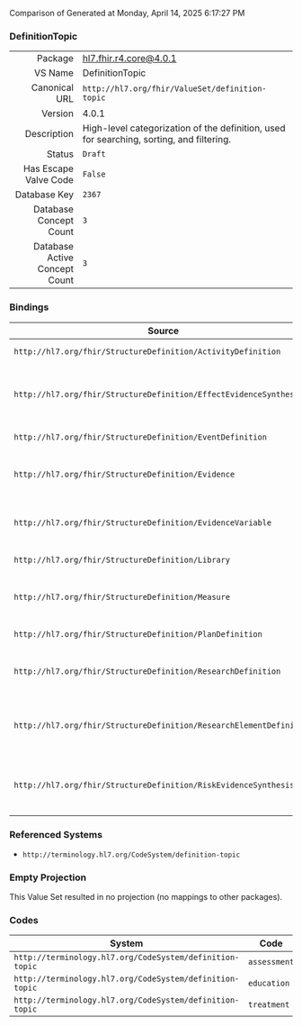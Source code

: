 Comparison of 
Generated at Monday, April 14, 2025 6:17:27 PM

### DefinitionTopic

|      |     |
| ---: | --- |
| Package | hl7.fhir.r4.core@4.0.1 |
| VS Name | DefinitionTopic |
| Canonical URL | `http://hl7.org/fhir/ValueSet/definition-topic` |
| Version | 4.0.1 |
| Description | High-level categorization of the definition, used for searching, sorting, and filtering. |
| Status | `Draft` |
| Has Escape Valve Code | `False` |
| Database Key | `2367` |
| Database Concept Count | `3` |
| Database Active Concept Count | `3` |
### Bindings

| Source | Element | Binding | Strength | Element Short |
| ------ | ------- | ------- | -------- | ------------- |
| `http://hl7.org/fhir/StructureDefinition/ActivityDefinition` | `ActivityDefinition.topic` | `http://hl7.org/fhir/ValueSet/definition-topic` | `Example` | E.g. Education, Treatment, Assessment, etc. |
| `http://hl7.org/fhir/StructureDefinition/EffectEvidenceSynthesis` | `EffectEvidenceSynthesis.topic` | `http://hl7.org/fhir/ValueSet/definition-topic` | `Example` | The category of the EffectEvidenceSynthesis, such as Education, Treatment, Assessment, etc. |
| `http://hl7.org/fhir/StructureDefinition/EventDefinition` | `EventDefinition.topic` | `http://hl7.org/fhir/ValueSet/definition-topic` | `Example` | E.g. Education, Treatment, Assessment, etc. |
| `http://hl7.org/fhir/StructureDefinition/Evidence` | `Evidence.topic` | `http://hl7.org/fhir/ValueSet/definition-topic` | `Example` | The category of the Evidence, such as Education, Treatment, Assessment, etc. |
| `http://hl7.org/fhir/StructureDefinition/EvidenceVariable` | `EvidenceVariable.topic` | `http://hl7.org/fhir/ValueSet/definition-topic` | `Example` | The category of the EvidenceVariable, such as Education, Treatment, Assessment, etc. |
| `http://hl7.org/fhir/StructureDefinition/Library` | `Library.topic` | `http://hl7.org/fhir/ValueSet/definition-topic` | `Example` | E.g. Education, Treatment, Assessment, etc. |
| `http://hl7.org/fhir/StructureDefinition/Measure` | `Measure.topic` | `http://hl7.org/fhir/ValueSet/definition-topic` | `Example` | The category of the measure, such as Education, Treatment, Assessment, etc. |
| `http://hl7.org/fhir/StructureDefinition/PlanDefinition` | `PlanDefinition.topic` | `http://hl7.org/fhir/ValueSet/definition-topic` | `Example` | E.g. Education, Treatment, Assessment |
| `http://hl7.org/fhir/StructureDefinition/ResearchDefinition` | `ResearchDefinition.topic` | `http://hl7.org/fhir/ValueSet/definition-topic` | `Example` | The category of the ResearchDefinition, such as Education, Treatment, Assessment, etc. |
| `http://hl7.org/fhir/StructureDefinition/ResearchElementDefinition` | `ResearchElementDefinition.topic` | `http://hl7.org/fhir/ValueSet/definition-topic` | `Example` | The category of the ResearchElementDefinition, such as Education, Treatment, Assessment, etc. |
| `http://hl7.org/fhir/StructureDefinition/RiskEvidenceSynthesis` | `RiskEvidenceSynthesis.topic` | `http://hl7.org/fhir/ValueSet/definition-topic` | `Example` | The category of the EffectEvidenceSynthesis, such as Education, Treatment, Assessment, etc. |

### Referenced Systems

* `http://terminology.hl7.org/CodeSystem/definition-topic`
### Empty Projection

This Value Set resulted in no projection (no mappings to other packages).

### Codes

| System | Code | Display |
| ------ | ---- | ------- |
| `http://terminology.hl7.org/CodeSystem/definition-topic` | `assessment` | Assessment |
| `http://terminology.hl7.org/CodeSystem/definition-topic` | `education` | Education |
| `http://terminology.hl7.org/CodeSystem/definition-topic` | `treatment` | Treatment |
